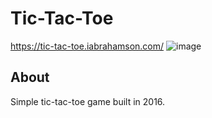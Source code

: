 # Tic-Tac-Toe
https://tic-tac-toe.iabrahamson.com/
![image](https://user-images.githubusercontent.com/17521691/183558052-8e950d7c-f161-438c-a977-cc2b0610cf0c.png)

## About
Simple tic-tac-toe game built in 2016.

